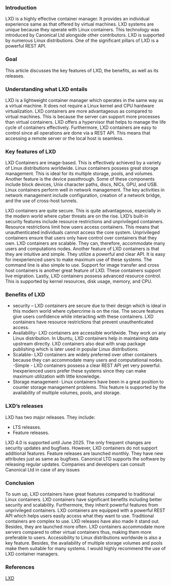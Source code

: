### Introduction
LXD is a highly effective container manager. It provides an individual experience same as that offered by virtual machines. LXD systems are unique because they operate with Linux containers. This technology was introduced by Canonical Ltd alongside other contributors. LXD is supported by numerous Linux distributions. One of the significant pillars of LXD is a powerful REST API. 

### Goal
This article discusses the key features of LXD, the benefits, as well as its releases. 

### Understanding what LXD entails
LXD is a lightweight container manager which operates in the same way as a virtual machine. It does not require a Linux kernel and CPU hardware virtualization. LXD containers are more advantageous as compared to virtual machines. This is because the server can support more processes than virtual containers. LXD offers a hypervisor that helps to manage the life cycle of containers effectively. Furthermore, LXD containers are easy to control since all operations are done via a REST API. This means that accessing a remote server or the local host is seamless.

### Key features of LXD
LXD Containers are image-based. This is effectively achieved by a variety of Linux distributions worldwide. Linux containers possess great storage management. This is ideal for its multiple storage, pools, and volumes. Another feature is the device passthrough. Some of these components include block devices, Unix character paths, discs, NICs, GPU, and USB. Linux containers perform well in network management. The key activities in network management include configuration, creation of a network bridge, and the use of cross-host tunnels.

LXD containers are quite secure. This is quite advantageous, especially in the modern world where cyber threats are on the rise. LXD’s built-in security features include resource restrictions and unprivileged containers. Resource restrictions limit how users access containers. This means that unauthenticated individuals cannot access the core system. Unprivileged containers ensure that users only have control over containers that they own. LXD containers are scalable. They can, therefore, accommodate many users and computations nodes. Another feature of LXD containers is that they are intuitive and simple. They utilize a powerful and clear API. It is easy for inexperienced users to make maximum use of these systems. The command line is also simple to use. Support for image transfer and cross host containers is another great feature of LXD. These containers support live migration. Lastly, LXD containers possess advanced resource control. This is supported by kernel resources, disk usage, memory, and CPU.     

### Benefits of LXD
- security – LXD containers are secure due to their design which is ideal in this modern world where cybercrime is on the rise. The secure features give users confidence while interacting with these containers. LXD containers have resource restrictions that prevent unauthenticated access.
- Availability- LXD containers are accessible worldwide. They work on any Linux distribution. In Ubuntu, LXD containers help in maintaining data upstream directly. LXD containers also deal with snap package publishing which is later used in popular Linux distributions.  
- Scalable- LXD containers are widely preferred over other containers because they can accommodate many users and computational nodes.
-Simple - LXD containers possess a clear REST API yet very powerful. Inexperienced users prefer these systems since they can make maximum utilization with little knowledge.  
- Storage management- Linux containers have been in a great position to counter storage management problems. This feature is supported by the availability of multiple volumes, pools, and storage.

### LXD’s releases
LXD has two major releases. They include:
-  LTS releases. 
- Feature releases. 

LXD 4.0 is supported until June 2025. The only frequent changes are security updates and bugfixes. However, LXD containers do not support additional features. 
Feature releases are launched monthly. They have new attributes just as same as bugfixes. Canonical LTD supports the software by releasing regular updates. Companies and developers can consult Canonical Ltd in case of any issues

### Conclusion
To sum up, LXD containers have great features compared to traditional Linux containers. LXD containers have significant benefits including better security and scalability. Furthermore, they inherit powerful features from unprivileged containers. LXD containers are equipped with a powerful REST API which helps users easily access what they want to use. Traditional containers are complex to use. LXD releases have also made it stand out. Besides, they are launched more often. LXD containers accommodate more servers compared to other virtual containers thus, making them more preferable to users. Accessibility to Linux distributions worldwide is also a key feature. Besides, the availability of multiple storage volumes and pools make them suitable for many systems. I would highly recommend the use of LXD container managers.


### References
[LXD](https://ubuntu.com/server/docs/containers-lxd)



